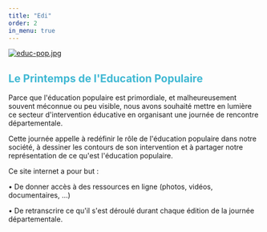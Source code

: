 ```yaml
---
title: "Edi"
order: 2
in_menu: true
---
```

[![educ-pop.jpg](https://i.postimg.cc/0yRRnqrB/educ-pop.jpg)](https://postimg.cc/hfr546LL)

## <span style="color: #3FB8D3">Le Printemps de l'Education Populaire</span>

Parce que l'éducation populaire est primordiale, et malheureusement souvent méconnue ou peu visible, nous avons souhaité mettre en lumière ce secteur d'intervention éducative en organisant une journée de rencontre départementale.

Cette journée appelle à redéfinir le rôle de l'éducation populaire dans notre société, à dessiner les contours de son intervention et à partager notre représentation de ce qu'est l'éducation populaire.

Ce site internet a pour but :

•	De donner accès à des ressources en ligne (photos, vidéos, documentaires, ...)

•	De retranscrire ce qu'il s'est déroulé durant chaque édition de la journée départementale. 